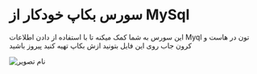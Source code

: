 # سورس بکاپ خودکار از MySql 

این سورس به شما کمک میکنه تا با استفاده از دادن اطلاعات Myql تون در هاست و کرون جاب روی این فایل بتونید ازش بکاپ تهیه کنید
پیروز باشید

![نام تصویر](https://user-images.githubusercontent.com/125084137/234471559-e3fa0565-287f-48f9-bfc8-c642e69bab99.png)
